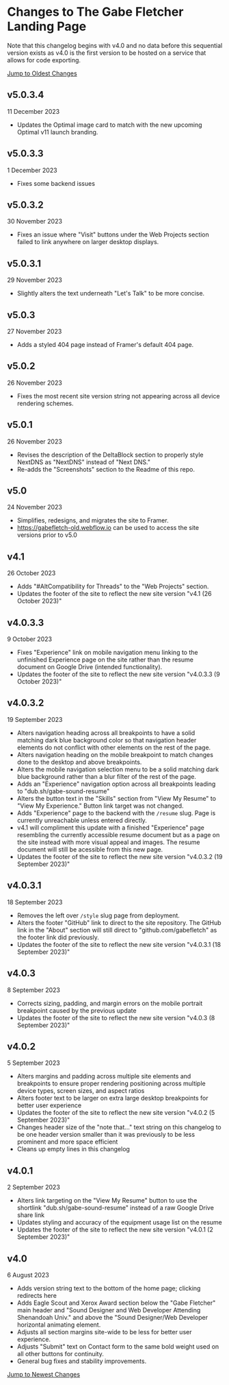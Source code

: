 # Changes to The Gabe Fletcher Landing Page
Note that this changelog begins with v4.0 and no data before this sequential version exists as v4.0 is the first version to be hosted on a service that allows for code exporting.<br>

[Jump to Oldest Changes](https://github.com/gabefletch/site/blob/main/changes.md#v40)

## v5.0.3.4
11 December 2023
- Updates the Optimal image card to match with the new upcoming Optimal v11 launch branding.

## v5.0.3.3
1 December 2023
- Fixes some backend issues

## v5.0.3.2
30 November 2023<br>
- Fixes an issue where "Visit" buttons under the Web Projects section failed to link anywhere on larger desktop displays.

## v5.0.3.1
29 November 2023<br>
- Slightly alters the text underneath "Let's Talk" to be more concise.

## v5.0.3
27 November 2023<br>
- Adds a styled 404 page instead of Framer's default 404 page.

## v5.0.2
26 November 2023<br>
- Fixes the most recent site version string not appearing across all device rendering schemes.

## v5.0.1
26 November 2023<br>
- Revises the description of the DeltaBlock section to properly style NextDNS as "NextDNS" instead of "Next DNS."
- Re-adds the "Screenshots" section to the Readme of this repo.

## v5.0
24 November 2023<br>
- Simplifies, redesigns, and migrates the site to Framer.
- https://gabefletch-old.webflow.io can be used to access the site versions prior to v5.0

## v4.1
26 October 2023<br>
- Adds "#AltCompatibility for Threads" to the "Web Projects" section.
- Updates the footer of the site to reflect the new site version "v4.1 (26 October 2023)"

## v4.0.3.3
9 October 2023<br>
- Fixes "Experience" link on mobile navigation menu linking to the unfinished Experience page on the site rather than the resume document on Google Drive (intended functionality).
- Updates the footer of the site to reflect the new site version "v4.0.3.3 (9 October 2023)"

## v4.0.3.2
19 September 2023<br>
- Alters navigation heading across all breakpoints to have a solid matching dark blue background color so that navigation header elements do not conflict with other elements on the rest of the page.
- Alters navigation heading on the mobile breakpoint to match changes done to the desktop and above breakpoints.
- Alters the mobile navigation selection menu to be a solid matching dark blue background rather than a blur filter of the rest of the page.
- Adds an "Experience" navigation option across all breakpoints leading to "dub.sh/gabe-sound-resume"
- Alters the button text in the "Skills" section from "View My Resume" to "View My Experience." Button link target was not changed.
- Adds "Experience" page to the backend with the `/resume` slug. Page is currently unreachable unless entered directly.
- v4.1 will compliment this update with a finished "Experience" page resembling the currently accessible resume document but as a page on the site instead with more visual appeal and images. The resume document will still be acessible from this new page.
- Updates the footer of the site to reflect the new site version "v4.0.3.2 (19 September 2023)"

## v4.0.3.1<br>
18 September 2023<br>
- Removes the left over `/style` slug page from deployment.
- Alters the footer "GitHub" link to direct to the site repository. The GitHub link in the "About" section will still direct to "github.com/gabefletch" as the footer link did previously.
- Updates the footer of the site to reflect the new site version "v4.0.3.1 (18 September 2023)"

## v4.0.3<br>
8 September 2023<br>
- Corrects sizing, padding, and margin errors on the mobile portrait breakpoint caused by the previous update
- Updates the footer of the site to reflect the new site version "v4.0.3 (8 September 2023)"

## v4.0.2<br>
5 September 2023<br>
- Alters margins and padding across multiple site elements and breakpoints to ensure proper rendering positioning across multiple device types, screen sizes, and aspect ratios
- Alters footer text to be larger on extra large desktop breakpoints for better user experience
- Updates the footer of the site to reflect the new site version "v4.0.2 (5 September 2023)"
- Changes header size of the "note that..." text string on this changelog to be one header version smaller than it was previously to be less prominent and more space efficient
- Cleans up empty lines in this changelog

## v4.0.1
2 September 2023<br>
- Alters link targeting on the "View My Resume" button to use the shortlink "dub.sh/gabe-sound-resume" instead of a raw Google Drive share link
- Updates styling and accuracy of the equipment usage list on the resume
- Updates the footer of the site to reflect the new site version "v4.0.1 (2 September 2023)"

## v4.0
6 August 2023<br>
- Adds version string text to the bottom of the home page; clicking redirects here
- Adds Eagle Scout and Xerox Award section below the "Gabe Fletcher" main header and "Sound Designer and Web Developer Attending Shenandoah Univ." and above the "Sound Designer/Web Developer horizontal animating element.
- Adjusts all section margins site-wide to be less for better user experience.
- Adjusts "Submit" text on Contact form to the same bold weight used on all other buttons for continuity.
- General bug fixes and stability improvements.

[Jump to Newest Changes](https://github.com/gabefletch/site/blob/main/changes.md#changes-to-the-gabe-fletcher-landing-page)
